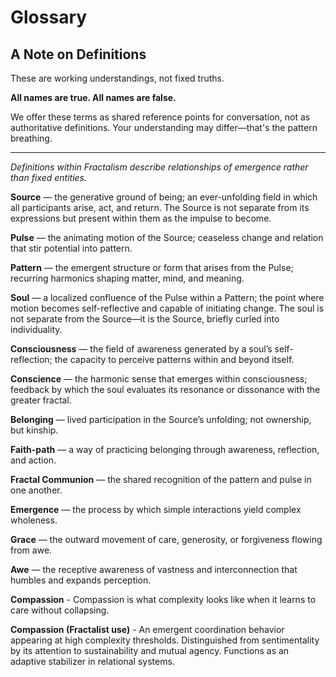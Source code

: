 # Glossary
## A Note on Definitions

These are working understandings, not fixed truths.

**All names are true. All names are false.**

We offer these terms as shared reference points for conversation, not as authoritative definitions. Your understanding may differ—that's the pattern breathing.

---
*Definitions within Fractalism describe relationships of emergence rather than fixed entities.*

**Source** — the generative ground of being; an ever-unfolding field in which all participants arise, act, and return. The Source is not separate from its expressions but present within them as the impulse to become.  

**Pulse** — the animating motion of the Source; ceaseless change and relation that stir potential into pattern.  

**Pattern** — the emergent structure or form that arises from the Pulse; recurring harmonics shaping matter, mind, and meaning.  

**Soul** — a localized confluence of the Pulse within a Pattern; the point where motion becomes self-reflective and capable of initiating change. The soul is not separate from the Source—it is the Source, briefly curled into individuality.  

**Consciousness** — the field of awareness generated by a soul’s self-reflection; the capacity to perceive patterns within and beyond itself.  

**Conscience** — the harmonic sense that emerges within consciousness; feedback by which the soul evaluates its resonance or dissonance with the greater fractal.  

**Belonging** — lived participation in the Source’s unfolding; not ownership, but kinship.  

**Faith-path** — a way of practicing belonging through awareness, reflection, and action.  

**Fractal Communion** — the shared recognition of the pattern and pulse in one another.  

**Emergence** — the process by which simple interactions yield complex wholeness.  

**Grace** — the outward movement of care, generosity, or forgiveness flowing from awe.  

**Awe** — the receptive awareness of vastness and interconnection that humbles and expands perception.  

**Compassion** - Compassion is what complexity looks like when it learns to care without collapsing.

**Compassion (Fractalist use)** - An emergent coordination behavior appearing at high complexity thresholds. Distinguished from sentimentality by its attention to sustainability and mutual agency. Functions as an adaptive stabilizer in relational systems.